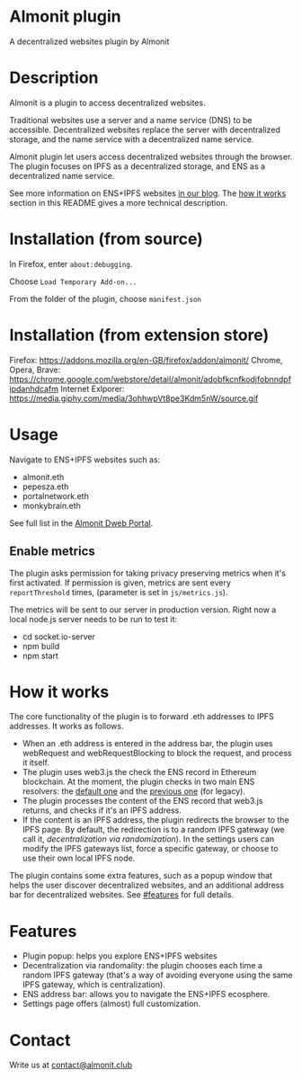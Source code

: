 # Almonit plugin
A decentralized websites plugin by Almonit

# Description
Almonit is a plugin to access decentralized websites.

Traditional websites use a server and a name service (DNS) to be accessible. Decentralized websites replace the server with decentralized storage, and the name service with a decentralized name service.

Almonit plugin let users access decentralized websites through the browser. The plugin focuses on IPFS as a decentralized storage, and ENS as a decentralized name service. 

See more information on ENS+IPFS websites [in our blog](http://almonit.club/blog/ens+ipfs/ENSIPFS-Part-1-Introduction.html). The [how it works](#how-it-works) section in this README gives a more technical description.

# Installation (from source)
In Firefox, enter `about:debugging`.

Choose `Load Temporary Add-on...`

From the folder of the plugin, choose `manifest.json`

# Installation (from extension store)

Firefox: https://addons.mozilla.org/en-GB/firefox/addon/almonit/
Chrome, Opera, Brave: https://chrome.google.com/webstore/detail/almonit/adobfkcnfkodjfobnndpfipdanhdcafm
Internet Exlporer: https://media.giphy.com/media/3ohhwpVt8pe3Kdm5nW/source.gif

# Usage
Navigate to ENS+IPFS websites such as:
- almonit.eth
- pepesza.eth
- portalnetwork.eth
- monkybrain.eth

See full list in the [Almonit Dweb Portal](http://almonit.club/).

## Enable metrics
The plugin asks permission for taking privacy preserving metrics when it's first activated. If permission is given, metrics are sent every `reportThreshold` times, (parameter is set in `js/metrics.js`). 

The metrics will be sent to our server in production version. Right now a local node.js server needs to be run to test it:

- cd socket.io-server
- npm build
- npm start


# How it works
The core functionality of the plugin is to forward .eth addresses to IPFS addresses. It works as follows.

- When an .eth address is entered in the address bar, the plugin uses webRequest and webRequestBlocking to block the request, and process it itself.
- The plugin uses web3.js the check the ENS record in Ethereum blockchain. At the moment, the plugin checks in two main ENS resolvers: the [default one](https://etherscan.io/address/0xD3ddcCDD3b25A8a7423B5bEe360a42146eb4Baf3) and the [previous one](https://etherscan.io/address/0x1da022710dF5002339274AaDEe8D58218e9D6AB5) (for legacy).
- The plugin processes the content of the ENS record that web3.js returns, and checks if it's an IPFS address.
- If the content is an IPFS address, the plugin redirects the browser to the IPFS page.  By default, the redirection is to a random IPFS gateway (we call it, *decentralization via randomization*). In the settings users can modify the IPFS gateways list, force a specific gateway, or choose to use their own local IPFS node.

The plugin contains some extra features, such as a popup window that helps the user discover decentralized websites, and an additional address bar for decentralized websites. See [#features](features) for full details.

# Features
- Plugin popup: helps you explore ENS+IPFS websites
- Decentralization via randomality: the plugin chooses each time a random IPFS gateway (that's a way of avoiding everyone using the same IPFS gateway, which is centralization).
- ENS address bar: allows you to navigate the ENS+IPFS ecosphere.
- Settings page offers (almost) full customization.

# Contact
Write us at contact@almonit.club
